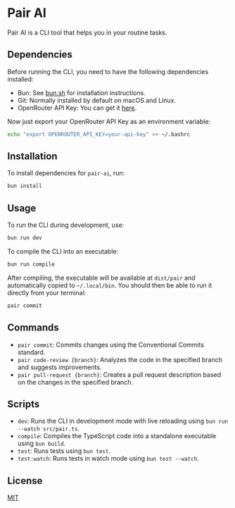 # Pair AI

Pair AI is a CLI tool that helps you in your routine tasks.

## Dependencies

Before running the CLI, you need to have the following dependencies installed:

- Bun: See [bun.sh](https://bun.sh) for installation instructions.
- Git: Normally installed by default on macOS and Linux.
- OpenRouter API Key: You can get it [here](https://openrouter.ai/settings/keys).

Now just export your OpenRouter API Key as an environment variable:

```bash
echo "export OPENROUTER_API_KEY=your-api-key" >> ~/.bashrc
```

## Installation

To install dependencies for `pair-ai`, run:

```bash
bun install
```

## Usage

To run the CLI during development, use:

```bash
bun run dev
```

To compile the CLI into an executable:

```bash
bun run compile
```

After compiling, the executable will be available at `dist/pair` and automatically copied to `~/.local/bin`. You should then be able to run it directly from your terminal:

```bash
pair commit
```

## Commands

- `pair commit`: Commits changes using the Conventional Commits standard.
- `pair code-review {branch}`: Analyzes the code in the specified branch and suggests improvements.
- `pair pull-request {branch}`: Creates a pull request description based on the changes in the specified branch.

## Scripts

- `dev`: Runs the CLI in development mode with live reloading using `bun run --watch src/pair.ts`.
- `compile`: Compiles the TypeScript code into a standalone executable using `bun build`.
- `test`: Runs tests using `bun test`.
- `test:watch`: Runs tests in watch mode using `bun test --watch`.

## License

[MIT](LICENSE)

